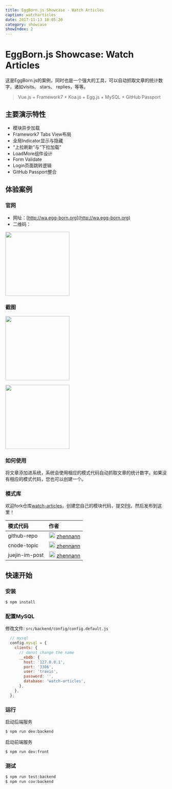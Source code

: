 ```yaml
---
title: EggBorn.js Showcase - Watch Articles
caption: watcharticles
date: 2017-11-13 18:05:20
category: showcase
showIndex: 2
---
```


# EggBorn.js Showcase: Watch Articles

这是EggBorn.js的案例，同时也是一个强大的工具，可以自动抓取文章的统计数字，诸如visits、 stars、 replies，等等。 

> Vue.js + Framework7 + Koa.js + Egg.js + MySQL + GitHub Passport

## 主要演示特性

- 模块异步加载
- Framework7 Tabs View布局
- 全局Indicator显示与隐藏
- “上拉刷新”与“下拉加载”
- LoadMore组件设计
- Form Validate
- Login页面跳转逻辑
- GitHub Passport整合

## 体验案例

### 官网

- 网址：[http://wa.egg-born.org](http://wa.egg-born.org)
- 二维码：

<p>
    <img width="200" src="/zh-cn/images/wa/qrcode.png"></img>
</p>

### 截图

<p>
    <img width="200" src="/zh-cn/images/wa/1.jpg"></img>
</p>
<p>
    <img width="200" src="/zh-cn/images/wa/2.jpg"></img>
</p>

### 如何使用

将文章添加进系统，系统会使用相应的模式代码自动抓取文章的统计数字。如果没有相应的模式代码，您也可以创建一个。

### 模式库

欢迎fork仓库[watch-articles](https://github.com/zhennann/watch-articles)，创建您自己的模块代码，提交[PR](https://github.com/zhennann/watch-articles/pulls)，然后发布到这里！

| 模式代码  | 作者           |
| :------- | :---------------- |
| github-repo  | <img width="20" height="20" src="https://avatars2.githubusercontent.com/u/24246985?s=40&v=4"></img> [zhennann](https://github.com/zhennann) |
| cnode-topic | <img width="20" height="20" src="https://avatars2.githubusercontent.com/u/24246985?s=40&v=4"></img> [zhennann](https://github.com/zhennann) |
| juejin-im-post | <img width="20" height="20" src="https://avatars2.githubusercontent.com/u/24246985?s=40&v=4"></img> [zhennann](https://github.com/zhennann) |

## 快速开始

### 安装

```bash
$ npm install
```

### 配置MySQL 

修改文件: `src/backend/config/config.default.js`

``` javascript
  // mysql
  config.mysql = {
    clients: {
      // donot change the name  
      __ebdb: {
        host: '127.0.0.1',
        port: '3306',
        user: 'travis',
        password: '',
        database: 'watch-articles',
      },
    },
  };
```

### 运行

启动后端服务
```bash
$ npm run dev:backend
```

启动前端服务
```bash
$ npm run dev:front
```

### 测试

```bash
$ npm run test:backend
$ npm run cov:backend
```
